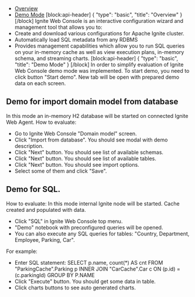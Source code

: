 * [Overview](#overview)
* [Demo Mode](#demo-mode)
[block:api-header]
{
  "type": "basic",
  "title": "Overview"
}
[/block]
Ignite Web Console is an interactive configuration wizard and management tool that allows you to:
* Create and download various configurations for Apache Ignite cluster.
* Automatically load SQL metadata from any RDBMS
* Provides management capabilities which allow you to run SQL queries
 on your in-memory cache as well as view execution plans, in-memory schema, and streaming charts.
[block:api-header]
{
  "type": "basic",
  "title": "Demo Mode"
}
[/block]
In order to simplify evaluation of Ignite Web Console demo mode was implemented.
To start demo, you need to click button "Start demo". New tab will be open with prepared demo data on each screen.
## Demo for import domain model from database
In this mode an in-memory H2 database will be started on connected Ignite Web Agent.
How to evaluate:
  * Go to Ignite Web Console "Domain model" screen.
  * Click "Import from database". You should see modal with demo description.
  * Click "Next" button. You should see list of available schemas.
  * Click "Next" button. You should see list of available tables.
  * Click "Next" button. You should see import options.
  * Select some of them and click "Save".

## Demo for SQL.
How to evaluate:
In this mode internal Ignite node will be started. Cache created and populated with data.
 * Click "SQL" in Ignite Web Console top menu.
 * "Demo" notebook with preconfigured queries will be opened.
 * You can also execute any SQL queries for tables: "Country, Department, Employee, Parking, Car".

For example:
 * Enter SQL statement:
      SELECT p.name, count(*) AS cnt FROM "ParkingCache".Parking p
       INNER JOIN "CarCache".Car c ON (p.id) = (c.parkingId)
       GROUP BY P.NAME
 * Click "Execute" button. You should get some data in table.
 * Click charts buttons to see auto generated charts.